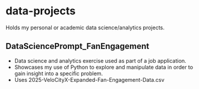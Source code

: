 # data-projects
Holds my personal or academic data science/analytics projects. 

## DataSciencePrompt_FanEngagement
- Data science and analytics exercise used as part of a job application.
- Showcases my use of Python to explore and manipulate data in order to gain insight into a specific problem.
- Uses 2025-VeloCityX-Expanded-Fan-Engagement-Data.csv 
